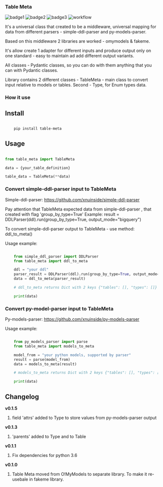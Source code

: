 ### Table Meta


![badge1](https://img.shields.io/pypi/v/table-meta) ![badge2](https://img.shields.io/pypi/l/table-meta) ![badge3](https://img.shields.io/pypi/pyversions/table-meta) ![workflow](https://github.com/xnuinside/table-meta/actions/workflows/main.yml/badge.svg)


It's a universal class that created to be a middleware, universal mapping for data from different parsers - simple-ddl-parser and py-models-parser.

Based on this middleware 2 libraries are worked - omymodels & fakeme. 

It's allow create 1 adapter for different inputs and produce output only on one standard - easy to maintain ad add different output variants.

All classes - Pydantic classes, so you can do with them anything that you can with Pydantic classes.

Library contains 2 different classes - TableMeta - main class to convert input relative to models or tables. Second - Type, for Enum types data.

### How it use

## Install


```bash

    pip install table-meta

```

## Usage

```python

from table_meta import TableMeta

data = {your_table_definition}

table_data = TableMeta(**data)

```

### Convert simple-ddl-parser input to TableMeta

Simple-ddl-parser: https://github.com/xnuinside/simple-ddl-parser

Pay attention that TableMeta expected data from simple-ddl-parser , that created with flag 'group_by_type=True'
Example: result = DDLParser(ddl).run(group_by_type=True, output_mode="bigquery")

To convert simple-ddl-parser output to TableMeta - use method: ddl_to_meta()

Usage example:

```python

    from simple_ddl_parser import DDLParser
    from table_meta import ddl_to_meta

    ddl = "your ddl"
    parser_result = DDLParser(ddl).run(group_by_type=True, output_mode="bigquery")
    data = ddl_to_meta(parser_result)

    # ddl_to_meta returns Dict with 2 keys {"tables": [], "types": []} inside lists you will have Table Meta a models

    print(data)

```

### Convert py-model-parser input to TableMeta
Py-models-parser: https://github.com/xnuinside/py-models-parser


Usage example:

```python

    from py_models_parser import parse
    from table_meta import models_to_meta

    model_from = "your python models, supported by parser"
    result = parse(model_from)
    data = models_to_meta(result)

    # models_to_meta returns Dict with 2 keys {"tables": [], "types": []} inside lists you will have a Table Meta models

    print(data)

```


## Changelog
**v0.1.5**
1. field 'attrs' added to Type to store values from py-models-parser output

**v0.1.3**
1. 'parents' added to Type and to Table

**v0.1.1**
1. Fix dependencies for python 3.6

**v0.1.0**

1. Table Meta moved from O!MyModels to separate library. To make it re-usebale in fakeme library.
